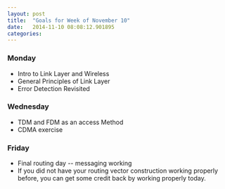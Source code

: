```yaml
---
layout: post
title:  "Goals for Week of November 10"
date:   2014-11-10 08:08:12.901895
categories:
---
```


### Monday

* Intro to Link Layer and Wireless
* General Principles of Link Layer
* Error Detection Revisited

### Wednesday

* TDM and FDM as an access Method
* CDMA exercise

### Friday

* Final routing day  -- messaging working
* If you did not have your routing vector construction working properly before, you can get some credit back by working properly today.


